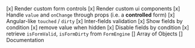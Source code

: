 [x] Render custom form controls
[x] Render custom ui components
[x] Handle `value` and `onChange` through props (i.e. a **controlled** form)
[x] Angular-like `touched` / `dirty`
[x] Inter-fields validation
[x] Show fields by condition
[x] remove value when hidden
[x] Disable fields by condition
[x] retrieve `isFormValid`, `isFormDirty` from `FormEngine`
[] Array of Objects
[] Documentation
